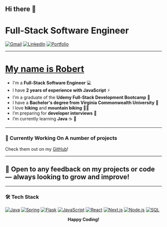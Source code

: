 ## Hi there 👋

# Full-Stack Software Engineer

[![Gmail](https://img.shields.io/badge/Gmail-D14836?style=for-the-badge&logo=gmail&logoColor=white)](mailto:cossrca@gmail.com)
[![LinkedIn](https://img.shields.io/badge/LinkedIn-0077B5?style=for-the-badge&logo=linkedin&logoColor=white)](https://www.linkedin.com/in/robert-coss/)
[![Portfolio](https://img.shields.io/badge/Portfolio-000000?style=for-the-badge&logo=react&logoColor=white)](https://github.com/Cossra)

---

# <u>My name is Robert</u>

- I'm a **Full-Stack Software Engineer** 💻  
- I have **2 years of experience with JavaScript** ⚡  
- I'm a graduate of the **Udemy Full-Stack Development Bootcamp** 🥷  
- I have a **Bachelor's degree from Virginia Commonwealth University** 🐏  
- I love **hiking** and **mountain biking** 🚵‍♂️  
- I’m preparing for **developer interviews** 🔭  
- I’m currently learning **Java** ☕ 🌱  

---

### 🚀 Currently Working On A number of projects
Check them out on my [GitHub](https://github.com/Cossra)!

---

## 🌟 Open to any feedback on my projects or code — always looking to **grow and improve**!

---

### 🛠 Tech Stack

[![Java](https://img.shields.io/badge/Java-ED8B00?style=for-the-badge&logo=java&logoColor=white)]()
[![Spring](https://img.shields.io/badge/Spring-6DB33F?style=for-the-badge&logo=spring&logoColor=white)]()
[![Flask](https://img.shields.io/badge/Flask-000000?style=for-the-badge&logo=flask&logoColor=white)]()
[![JavaScript](https://img.shields.io/badge/JavaScript-F7DF1E?style=for-the-badge&logo=javascript&logoColor=black)]()
[![React](https://img.shields.io/badge/React-20232A?style=for-the-badge&logo=react&logoColor=61DAFB)]()
[![Next.js](https://img.shields.io/badge/Next.js-000000?style=for-the-badge&logo=next.js&logoColor=white)]()
[![Node.js](https://img.shields.io/badge/Node.js-339933?style=for-the-badge&logo=node.js&logoColor=white)]()
[![SQL](https://img.shields.io/badge/SQL-4479A1?style=for-the-badge&logo=postgresql&logoColor=white)]()

<p align="center">
  <b>Happy Coding!</b>
</p>
